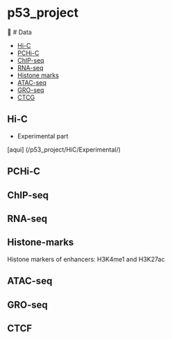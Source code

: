 # p53_project

:open_file_folder: # Data
- [Hi-C](#Hi-C)
- [PCHi-C](#PCHi-C)
- [ChIP-seq](#ChIP-seq)
- [RNA-seq](#RNA-seq)
- [Histone marks](#Histone-marks )
- [ATAC-seq](#ATAC-seq)
- [GRO-seq](#GRO-seq)
- [CTCG](#CTCF)


## Hi-C

- Experimental part

[aqui] (/p53_project/HiC/Experimental/)


## PCHi-C
## ChIP-seq
## RNA-seq
## Histone-marks

Histone markers of enhancers: H3K4me1 and H3K27ac

## ATAC-seq
## GRO-seq
## CTCF




